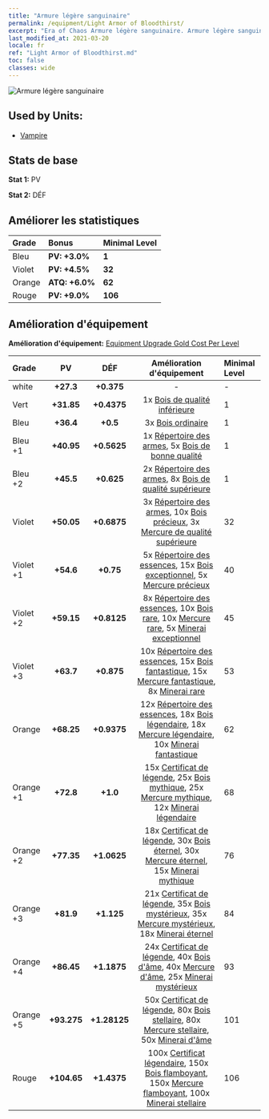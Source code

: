 ```yaml
---
title: "Armure légère sanguinaire"
permalink: /equipment/Light Armor of Bloodthirst/
excerpt: "Era of Chaos Armure légère sanguinaire. Armure légère sanguinaire"
last_modified_at: 2021-03-20
locale: fr
ref: "Light Armor of Bloodthirst.md"
toc: false
classes: wide
---
```


  ![Armure légère sanguinaire](/images/e/e_3042.png)

## Used by Units:

* [Vampire](/fr/units/Vampire/) 


## Stats de base
 **Stat 1:** PV

 **Stat 2:** DÉF

## Améliorer les statistiques

  |     Grade    |   Bonus | Minimal Level | 
  |:-------------|:--------|:--------------| 
  | Bleu | **PV: +3.0%** | **1** | 
  | Violet | **PV: +4.5%** | **32** | 
  | Orange | **ATQ: +6.0%** | **62** | 
  | Rouge | **PV: +9.0%** | **106** | 


## Amélioration d'équipement
 **Amélioration d'équipement:** [Equipment Upgrade Gold Cost Per Level](/equipment/EquipmentUpgradeCostPerLevel/) 

  |          Grade      | PV | DÉF | Amélioration d'équipement | Minimal Level |
  |:--------------------|:---------:|:---------:|:----------------:|:--------------|
  | white | **+27.3** | **+0.375** | - | - |
  | Vert | **+31.85** | **+0.4375** | 1x [Bois de qualité inférieure](/fr/Items/mat_1/) | 1 |
  | Bleu | **+36.4** | **+0.5** | 3x [Bois ordinaire](/fr/Items/mat_7/) | 1 |
  | Bleu +1 | **+40.95** | **+0.5625** | 1x [Répertoire des armes](/fr/Items/mat_18/), 5x [Bois de bonne qualité](/fr/Items/mat_13/) | 1 |
  | Bleu +2 | **+45.5** | **+0.625** | 2x [Répertoire des armes](/fr/Items/mat_25/), 8x [Bois de qualité supérieure](/fr/Items/mat_20/) | 1 |
  | Violet | **+50.05** | **+0.6875** | 3x [Répertoire des armes](/fr/Items/mat_32/), 10x [Bois précieux](/fr/Items/mat_27/), 3x [Mercure de qualité supérieure](/fr/Items/mat_21/) | 32 |
  | Violet +1 | **+54.6** | **+0.75** | 5x [Répertoire des essences](/fr/Items/mat_39/), 15x [Bois exceptionnel](/fr/Items/mat_34/), 5x [Mercure précieux](/fr/Items/mat_28/) | 40 |
  | Violet +2 | **+59.15** | **+0.8125** | 8x [Répertoire des essences](/fr/Items/mat_46/), 10x [Bois rare](/fr/Items/mat_41/), 10x [Mercure rare](/fr/Items/mat_42/), 5x [Minerai exceptionnel](/fr/Items/mat_33/) | 45 |
  | Violet +3 | **+63.7** | **+0.875** | 10x [Répertoire des essences](/fr/Items/mat_53/), 15x [Bois fantastique](/fr/Items/mat_48/), 15x [Mercure fantastique](/fr/Items/mat_49/), 8x [Minerai rare](/fr/Items/mat_40/) | 53 |
  | Orange | **+68.25** | **+0.9375** | 12x [Répertoire des essences](/fr/Items/mat_60/), 18x [Bois légendaire](/fr/Items/mat_55/), 18x [Mercure légendaire](/fr/Items/mat_56/), 10x [Minerai fantastique](/fr/Items/mat_47/) | 62 |
  | Orange +1 | **+72.8** | **+1.0** | 15x [Certificat de légende](/fr/Items/mat_67/), 25x [Bois mythique](/fr/Items/mat_62/), 25x [Mercure mythique](/fr/Items/mat_63/), 12x [Minerai légendaire](/fr/Items/mat_54/) | 68 |
  | Orange +2 | **+77.35** | **+1.0625** | 18x [Certificat de légende](/fr/Items/mat_74/), 30x [Bois éternel](/fr/Items/mat_69/), 30x [Mercure éternel](/fr/Items/mat_70/), 15x [Minerai mythique](/fr/Items/mat_61/) | 76 |
  | Orange +3 | **+81.9** | **+1.125** | 21x [Certificat de légende](/fr/Items/mat_81/), 35x [Bois mystérieux](/fr/Items/mat_76/), 35x [Mercure mystérieux](/fr/Items/mat_77/), 18x [Minerai éternel](/fr/Items/mat_68/) | 84 |
  | Orange +4 | **+86.45** | **+1.1875** | 24x [Certificat de légende](/fr/Items/mat_88/), 40x [Bois d'âme](/fr/Items/mat_83/), 40x [Mercure d'âme](/fr/Items/mat_84/), 25x [Minerai mystérieux](/fr/Items/mat_75/) | 93 |
  | Orange +5 | **+93.275** | **+1.28125** | 50x [Certificat de légende](/fr/Items/mat_95/), 80x [Bois stellaire](/fr/Items/mat_90/), 80x [Mercure stellaire](/fr/Items/mat_91/), 50x [Minerai d'âme](/fr/Items/mat_82/) | 101 |
  | Rouge | **+104.65** | **+1.4375** | 100x [Certificat légendaire](/fr/Items/mat_102/), 150x [Bois flamboyant](/fr/Items/mat_97/), 150x [Mercure flamboyant](/fr/Items/mat_98/), 100x [Minerai stellaire](/fr/Items/mat_89/) | 106 |

